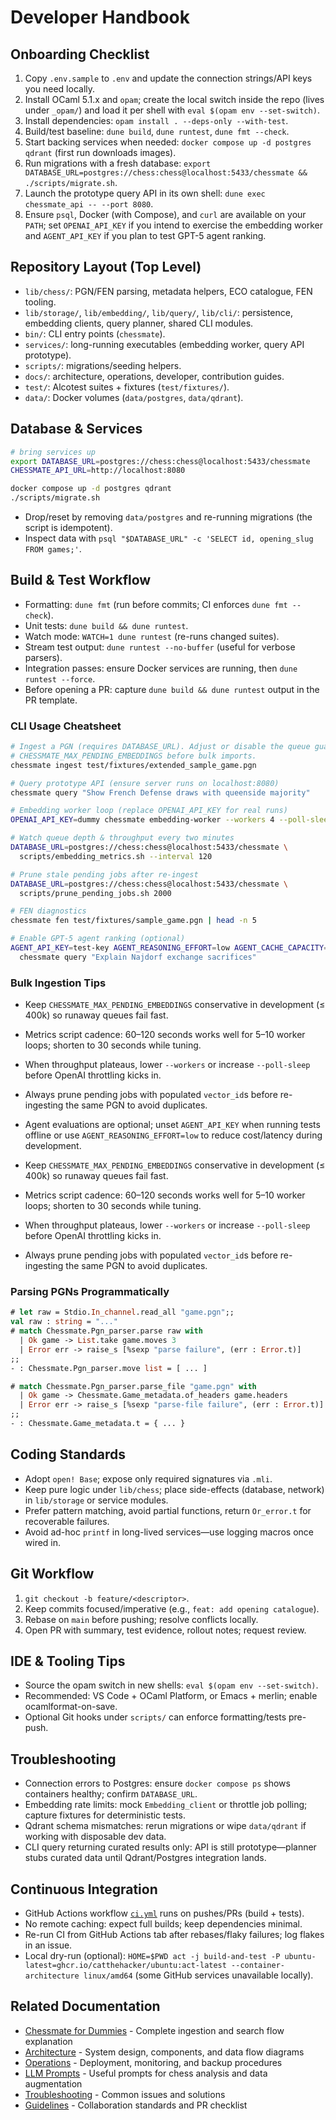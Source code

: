 # Developer Handbook

## Onboarding Checklist
1. Copy `.env.sample` to `.env` and update the connection strings/API keys you need locally.
2. Install OCaml 5.1.x and `opam`; create the local switch inside the repo (lives under `_opam/`) and load it per shell with `eval $(opam env --set-switch)`.
3. Install dependencies: `opam install . --deps-only --with-test`.
4. Build/test baseline: `dune build`, `dune runtest`, `dune fmt --check`.
5. Start backing services when needed: `docker compose up -d postgres qdrant` (first run downloads images).
6. Run migrations with a fresh database: `export DATABASE_URL=postgres://chess:chess@localhost:5433/chessmate && ./scripts/migrate.sh`.
7. Launch the prototype query API in its own shell: `dune exec chessmate_api -- --port 8080`.
8. Ensure `psql`, Docker (with Compose), and `curl` are available on your `PATH`; set `OPENAI_API_KEY` if you intend to exercise the embedding worker and `AGENT_API_KEY` if you plan to test GPT-5 agent ranking.

## Repository Layout (Top Level)
- `lib/chess/`: PGN/FEN parsing, metadata helpers, ECO catalogue, FEN tooling.
- `lib/storage/`, `lib/embedding/`, `lib/query/`, `lib/cli/`: persistence, embedding clients, query planner, shared CLI modules.
- `bin/`: CLI entry points (`chessmate`).
- `services/`: long-running executables (embedding worker, query API prototype).
- `scripts/`: migrations/seeding helpers.
- `docs/`: architecture, operations, developer, contribution guides.
- `test/`: Alcotest suites + fixtures (`test/fixtures/`).
- `data/`: Docker volumes (`data/postgres`, `data/qdrant`).

## Database & Services
```sh
# bring services up
export DATABASE_URL=postgres://chess:chess@localhost:5433/chessmate
CHESSMATE_API_URL=http://localhost:8080

docker compose up -d postgres qdrant
./scripts/migrate.sh
```
- Drop/reset by removing `data/postgres` and re-running migrations (the script is idempotent).
- Inspect data with `psql "$DATABASE_URL" -c 'SELECT id, opening_slug FROM games;'`.

## Build & Test Workflow
- Formatting: `dune fmt` (run before commits; CI enforces `dune fmt --check`).
- Unit tests: `dune build && dune runtest`.
- Watch mode: `WATCH=1 dune runtest` (re-runs changed suites).
- Stream test output: `dune runtest --no-buffer` (useful for verbose parsers).
- Integration passes: ensure Docker services are running, then `dune runtest --force`.
- Before opening a PR: capture `dune build && dune runtest` output in the PR template.

### CLI Usage Cheatsheet
```sh
# Ingest a PGN (requires DATABASE_URL). Adjust or disable the queue guard via
# CHESSMATE_MAX_PENDING_EMBEDDINGS before bulk imports.
chessmate ingest test/fixtures/extended_sample_game.pgn

# Query prototype API (ensure server runs on localhost:8080)
chessmate query "Show French Defense draws with queenside majority"

# Embedding worker loop (replace OPENAI_API_KEY for real runs)
OPENAI_API_KEY=dummy chessmate embedding-worker --workers 4 --poll-sleep 1.0

# Watch queue depth & throughput every two minutes
DATABASE_URL=postgres://chess:chess@localhost:5433/chessmate \
  scripts/embedding_metrics.sh --interval 120

# Prune stale pending jobs after re-ingest
DATABASE_URL=postgres://chess:chess@localhost:5433/chessmate \
  scripts/prune_pending_jobs.sh 2000

# FEN diagnostics
chessmate fen test/fixtures/sample_game.pgn | head -n 5

# Enable GPT-5 agent ranking (optional)
AGENT_API_KEY=test-key AGENT_REASONING_EFFORT=low AGENT_CACHE_CAPACITY=200 \
  chessmate query "Explain Najdorf exchange sacrifices"
```

### Bulk Ingestion Tips
- Keep `CHESSMATE_MAX_PENDING_EMBEDDINGS` conservative in development (≤ 400k) so runaway queues fail fast.
- Metrics script cadence: 60–120 seconds works well for 5–10 worker loops; shorten to 30 seconds while tuning.
- When throughput plateaus, lower `--workers` or increase `--poll-sleep` before OpenAI throttling kicks in.
- Always prune pending jobs with populated `vector_id`s before re-ingesting the same PGN to avoid duplicates.
- Agent evaluations are optional; unset `AGENT_API_KEY` when running tests offline or use `AGENT_REASONING_EFFORT=low` to reduce cost/latency during development.

- Keep `CHESSMATE_MAX_PENDING_EMBEDDINGS` conservative in development (≤ 400k) so runaway queues fail fast.
- Metrics script cadence: 60–120 seconds works well for 5–10 worker loops; shorten to 30 seconds while tuning.
- When throughput plateaus, lower `--workers` or increase `--poll-sleep` before OpenAI throttling kicks in.
- Always prune pending jobs with populated `vector_id`s before re-ingesting the same PGN to avoid duplicates.

### Parsing PGNs Programmatically
```ocaml
# let raw = Stdio.In_channel.read_all "game.pgn";;
val raw : string = "..."
# match Chessmate.Pgn_parser.parse raw with
  | Ok game -> List.take game.moves 3
  | Error err -> raise_s [%sexp "parse failure", (err : Error.t)]
;;
- : Chessmate.Pgn_parser.move list = [ ... ]

# match Chessmate.Pgn_parser.parse_file "game.pgn" with
  | Ok game -> Chessmate.Game_metadata.of_headers game.headers
  | Error err -> raise_s [%sexp "parse-file failure", (err : Error.t)]
;;
- : Chessmate.Game_metadata.t = { ... }
```

## Coding Standards
- Adopt `open! Base`; expose only required signatures via `.mli`.
- Keep pure logic under `lib/chess`; place side-effects (database, network) in `lib/storage` or service modules.
- Prefer pattern matching, avoid partial functions, return `Or_error.t` for recoverable failures.
- Avoid ad-hoc `printf` in long-lived services—use logging macros once wired in.

## Git Workflow
1. `git checkout -b feature/<descriptor>`.
2. Keep commits focused/imperative (e.g., `feat: add opening catalogue`).
3. Rebase on `main` before pushing; resolve conflicts locally.
4. Open PR with summary, test evidence, rollout notes; request review.

## IDE & Tooling Tips
- Source the opam switch in new shells: `eval $(opam env --set-switch)`.
- Recommended: VS Code + OCaml Platform, or Emacs + merlin; enable ocamlformat-on-save.
- Optional Git hooks under `scripts/` can enforce formatting/tests pre-push.

## Troubleshooting
- Connection errors to Postgres: ensure `docker compose ps` shows containers healthy; confirm `DATABASE_URL`.
- Embedding rate limits: mock `Embedding_client` or throttle job polling; capture fixtures for deterministic tests.
- Qdrant schema mismatches: rerun migrations or wipe `data/qdrant` if working with disposable dev data.
- CLI query returning curated results only: API is still prototype—planner stubs curated data until Qdrant/Postgres integration lands.

## Continuous Integration
- GitHub Actions workflow [`ci.yml`](../.github/workflows/ci.yml) runs on pushes/PRs (build + tests).
- No remote caching: expect full builds; keep dependencies minimal.
- Re-run CI from GitHub Actions tab after rebases/flaky failures; log flakes in an issue.
- Local dry-run (optional): `HOME=$PWD act -j build-and-test -P ubuntu-latest=ghcr.io/catthehacker/ubuntu:act-latest --container-architecture linux/amd64` (some GitHub services unavailable locally).

## Related Documentation

- [Chessmate for Dummies](CHESSMATE_FOR_DUMMIES.md) - Complete ingestion and search flow explanation
- [Architecture](ARCHITECTURE.md) - System design, components, and data flow diagrams
- [Operations](OPERATIONS.md) - Deployment, monitoring, and backup procedures
- [LLM Prompts](PROMPTS.md) - Useful prompts for chess analysis and data augmentation
- [Troubleshooting](TROUBLESHOOTING.md) - Common issues and solutions
- [Guidelines](GUIDELINES.md) - Collaboration standards and PR checklist
